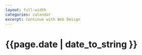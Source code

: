 ```yaml
---
layout: full-width
categories: calendar
excerpt: Continue with Web Design
---
```

# {{page.date | date_to_string }} #